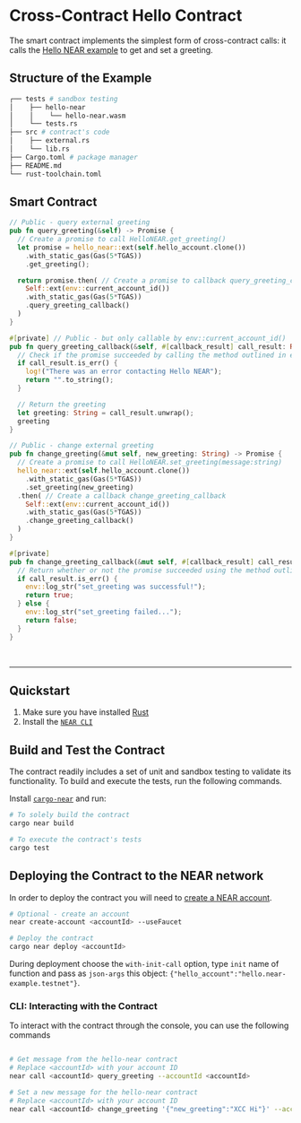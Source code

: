 # Cross-Contract Hello Contract

The smart contract implements the simplest form of cross-contract calls: it calls the [Hello NEAR example](https://docs.near.org/tutorials/examples/hello-near) to get and set a greeting.

## Structure of the Example

```bash
┌── tests # sandbox testing
│    ├── hello-near
│    │    └── hello-near.wasm
│    └── tests.rs
├── src # contract's code
│    ├── external.rs
│    └── lib.rs
├── Cargo.toml # package manager
├── README.md
└── rust-toolchain.toml
```

## Smart Contract

```rust
// Public - query external greeting
pub fn query_greeting(&self) -> Promise {
  // Create a promise to call HelloNEAR.get_greeting()
  let promise = hello_near::ext(self.hello_account.clone())
    .with_static_gas(Gas(5*TGAS))
    .get_greeting();

  return promise.then( // Create a promise to callback query_greeting_callback
    Self::ext(env::current_account_id())
    .with_static_gas(Gas(5*TGAS))
    .query_greeting_callback()
  )
}

#[private] // Public - but only callable by env::current_account_id()
pub fn query_greeting_callback(&self, #[callback_result] call_result: Result<String, PromiseError>) -> String {
  // Check if the promise succeeded by calling the method outlined in external.rs
  if call_result.is_err() {
    log!("There was an error contacting Hello NEAR");
    return "".to_string();
  }

  // Return the greeting
  let greeting: String = call_result.unwrap();
  greeting
}

// Public - change external greeting
pub fn change_greeting(&mut self, new_greeting: String) -> Promise {
  // Create a promise to call HelloNEAR.set_greeting(message:string)
  hello_near::ext(self.hello_account.clone())
    .with_static_gas(Gas(5*TGAS))
    .set_greeting(new_greeting)
  .then( // Create a callback change_greeting_callback
    Self::ext(env::current_account_id())
    .with_static_gas(Gas(5*TGAS))
    .change_greeting_callback()
  )
}

#[private]
pub fn change_greeting_callback(&mut self, #[callback_result] call_result: Result<(), PromiseError>) -> bool {
  // Return whether or not the promise succeeded using the method outlined in external.rs
  if call_result.is_err() {
    env::log_str("set_greeting was successful!");
    return true;
  } else {
    env::log_str("set_greeting failed...");
    return false;
  }
}
```

<br />

---

## Quickstart

1. Make sure you have installed [Rust](https://www.rust-lang.org/tools/install)
2. Install the [`NEAR CLI`](https://github.com/near/near-cli#setup)

## Build and Test the Contract
The contract readily includes a set of unit and sandbox testing to validate its functionality. To build and execute the tests, run the following commands.

Install [`cargo-near`](https://github.com/near/cargo-near) and run:

```bash
# To solely build the contract
cargo near build

# To execute the contract's tests
cargo test
```

## Deploying the Contract to the NEAR network

In order to deploy the contract you will need to [create a NEAR account](https://docs.near.org/develop/contracts/quickstart#create-a-testnet-account).

```bash
# Optional - create an account
near create-account <accountId> --useFaucet

# Deploy the contract
cargo near deploy <accountId>
```

During deployment choose the `with-init-call` option, type `init` name of function and pass as `json-args` this object: `{"hello_account":"hello.near-example.testnet"}`.

### CLI: Interacting with the Contract

To interact with the contract through the console, you can use the following commands

```bash

# Get message from the hello-near contract
# Replace <accountId> with your account ID
near call <accountId> query_greeting --accountId <accountId>

# Set a new message for the hello-near contract
# Replace <accountId> with your account ID
near call <accountId> change_greeting '{"new_greeting":"XCC Hi"}' --accountId <accountId>
```

